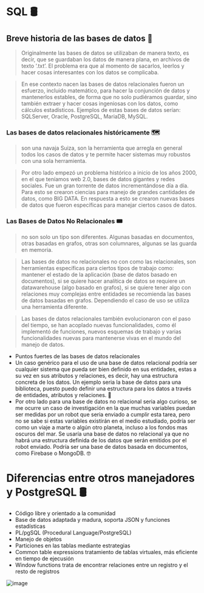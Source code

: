 # SQL  🛢️

## Breve historia de las bases de datos 🧭

>Originalmente las bases de datos se utilizaban de manera texto, es decir, que se guardaban los datos de manera plana, en archivos de texto ‘.txt’. El problema era que al momento de sacarlos, leerlos y hacer cosas interesantes con los datos se complicaba.

>En ese contexto nacen las bases de datos relacionales fueron un esfuerzo, incluido matemático, para hacer la conjunción de datos y mantenerlos estables, de forma que no solo pudiéramos guardar, sino también extraer y hacer cosas ingeniosas con los datos, como cálculos estadísticos. Ejemplos de estas bases de datos serían: SQLServer, Oracle, PostgreSQL, MariaDB, MySQL.

### Las bases de datos relacionales históricamente  🗺️

> son una navaja Suiza, son la herramienta que arregla en general todos los casos de datos y te permite hacer sistemas muy robustos con una sola herramienta.

>Por otro lado empezó un problema histórico a inicio de los años 2000, en el que teníamos web 2.0, bases de datos gigantes y redes sociales. Fue un gran torrente de datos incrementándose día a día. Para esto se crearon ciencias para manejo de grandes cantidades de datos, como BIG DATA. En respuesta a esto se crearon nuevas bases de datos que fueron específicas para manejar ciertos casos de datos.

### Las Bases de Datos No Relacionales 🎟️

> no son solo un tipo son diferentes. Algunas basadas en documentos, otras basadas en grafos, otras son columnares, algunas se las guarda en memoria.

>Las bases de datos no relacionales no con como las relacionales, son herramientas específicas para ciertos tipos de trabajo como: mantener el estado de la aplicación (base de datos basado en documentos), si se quiere hacer analítica de datos se requiere un datawarehouse (algo basado en grafos), si se quiere tener algo con relaciones muy complejas entre entidades se recomienda las bases de datos basadas en grafos. Dependiendo el caso de uso se utiliza una herramienta diferente.

>Las bases de datos relacionales también evolucionaron con el paso del tiempo, se han acoplado nuevas funcionalidades, como él implementó de funciones, nuevos esquemas de trabajo y varias funcionalidades nuevas para mantenerse vivas en el mundo del manejo de datos.

* Puntos fuertes de las bases de datos relacionales
* Un caso genérico para el uso de una base de datos relacional podría ser cualquier sistema que pueda ser bien definido en sus entidades, estas a su vez en sus atributos y relaciones, es decir, hay una estructura concreta de los datos. Un ejemplo seria la base de datos para una biblioteca, puesto puedo definir una estructura para los datos a través de entidades, atributos y relaciones.
🚀
* Por otro lado para una base de datos no relacional seria algo curioso, se me ocurre un caso de investigación en la que muchas variables puedan ser medidas por un robot que seria enviado a cumplir esta tarea, pero no se sabe si estas variables existirán en el medio estudiado, podría ser como un viaje a marte o algún otro planeta, incluso a los fondos mas oscuros del mar. Se usaría una base de datos no relacional ya que no habrá una estructura definida de los datos que serán emitidos por el robot enviado. Podría ser una base de datos basada en documentos, como Firebase o MongoDB.
🤓

# Diferencias entre otros manejadores y PostgreSQL 🛢️


* Código libre y orientado a la comunidad
* Base de datos adaptada y madura, soporta JSON y funciones estadísticas
* PL/pgSQL (Procedural Language/PostgreSQL)
* Manejo de objetos
* Particiones en las tablas mediante estrategias
* Common table expressions tratamiento de tablas virtuales, más eficiente en tiempo de ejecusión
* Window functions trata de encontrar relaciones entre un registro y el resto de registros


![image](https://user-images.githubusercontent.com/72534486/219826951-f7a5fbc6-6d94-4070-aab6-d8acd0747604.png)




